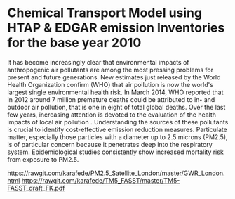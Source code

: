 # Chemical Transport Model using HTAP & EDGAR emission Inventories for the base year 2010

It has become increasingly clear that environmental impacts of anthropogenic air pollutants are among the most pressing problems for present and future generations. New estimates just released by the World Health Organization confirm (WHO) that air pollution is now the world's largest single environmental health risk. In March 2014, WHO reported that in 2012 around 7 million premature deaths could be attributed to in- and outdoor air pollution, that is one in eight of total global deaths.
Over the last few years, increasing attention is devoted to the evaluation of  the health impacts of local air pollution . 
Understanding the sources of these pollutants is crucial to identify cost-effective emission reduction measures. Particulate matter, especially those particles with a diameter up to 2.5 microns (PM2.5), is of particular concern because it penetrates deep into the respiratory system. Epidemiological studies consistently show increased mortality risk from exposure to PM2.5.

https://rawgit.com/karafede/PM2.5_Satellite_London/master/GWR_London.html
https://rawgit.com/karafede/TM5_FASST/master/TM5-FASST_draft_FK.pdf
